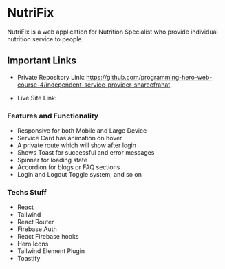 # NutriFix

  <p>NutriFix  is a web application for Nutrition Specialist who provide individual nutrition service to people.</p>

## Important Links

- Private Repository Link: https://github.com/programming-hero-web-course-4/independent-service-provider-shareefrahat

- Live Site Link:

### Features and Functionality

- Responsive for both Mobile and Large Device
- Service Card has animation on hover
- A private route which will show after login
- Shows Toast for successful and error messages
- Spinner for loading state
- Accordion for blogs or FAQ sections
- Login and Logout Toggle system, and so on

### Techs Stuff

- React
- Tailwind
- React Router
- Firebase Auth
- React Firebase hooks
- Hero Icons
- Tailwind Element Plugin
- Toastify
